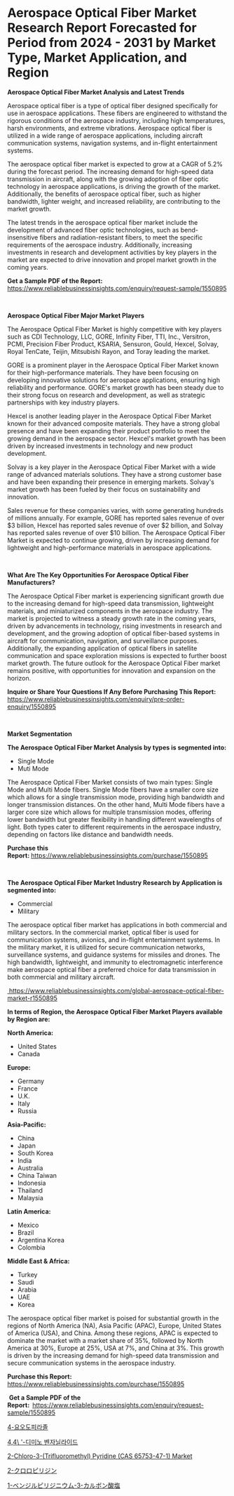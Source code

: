 <p><h1>Aerospace Optical Fiber Market Research Report Forecasted for Period from 2024 -  2031 by Market Type, Market Application, and Region</h1></p><p><strong>Aerospace Optical Fiber Market Analysis and Latest Trends</strong></p>
<p><p>Aerospace optical fiber is a type of optical fiber designed specifically for use in aerospace applications. These fibers are engineered to withstand the rigorous conditions of the aerospace industry, including high temperatures, harsh environments, and extreme vibrations. Aerospace optical fiber is utilized in a wide range of aerospace applications, including aircraft communication systems, navigation systems, and in-flight entertainment systems.</p><p>The aerospace optical fiber market is expected to grow at a CAGR of 5.2% during the forecast period. The increasing demand for high-speed data transmission in aircraft, along with the growing adoption of fiber optic technology in aerospace applications, is driving the growth of the market. Additionally, the benefits of aerospace optical fiber, such as higher bandwidth, lighter weight, and increased reliability, are contributing to the market growth.</p><p>The latest trends in the aerospace optical fiber market include the development of advanced fiber optic technologies, such as bend-insensitive fibers and radiation-resistant fibers, to meet the specific requirements of the aerospace industry. Additionally, increasing investments in research and development activities by key players in the market are expected to drive innovation and propel market growth in the coming years.</p></p>
<p><strong>Get a Sample PDF of the Report:&nbsp;</strong> <a href="https://www.reliablebusinessinsights.com/enquiry/request-sample/1550895">https://www.reliablebusinessinsights.com/enquiry/request-sample/1550895</a></p>
<p>&nbsp;</p>
<p><strong>Aerospace Optical Fiber Major Market Players</strong></p>
<p><p>The Aerospace Optical Fiber Market is highly competitive with key players such as CDI Technology, LLC, GORE, Infinity Fiber, TTI, Inc., Versitron, PCMI, Precision Fiber Product, KSARIA, Sensuron, Gould, Hexcel, Solvay, Royal TenCate, Teijin, Mitsubishi Rayon, and Toray leading the market.</p><p>GORE is a prominent player in the Aerospace Optical Fiber Market known for their high-performance materials. They have been focusing on developing innovative solutions for aerospace applications, ensuring high reliability and performance. GORE's market growth has been steady due to their strong focus on research and development, as well as strategic partnerships with key industry players.</p><p>Hexcel is another leading player in the Aerospace Optical Fiber Market known for their advanced composite materials. They have a strong global presence and have been expanding their product portfolio to meet the growing demand in the aerospace sector. Hexcel's market growth has been driven by increased investments in technology and new product development.</p><p>Solvay is a key player in the Aerospace Optical Fiber Market with a wide range of advanced materials solutions. They have a strong customer base and have been expanding their presence in emerging markets. Solvay's market growth has been fueled by their focus on sustainability and innovation.</p><p>Sales revenue for these companies varies, with some generating hundreds of millions annually. For example, GORE has reported sales revenue of over $3 billion, Hexcel has reported sales revenue of over $2 billion, and Solvay has reported sales revenue of over $10 billion. The Aerospace Optical Fiber Market is expected to continue growing, driven by increasing demand for lightweight and high-performance materials in aerospace applications.</p></p>
<p>&nbsp;</p>
<p><strong>What Are The Key Opportunities For Aerospace Optical Fiber Manufacturers?</strong></p>
<p><p>The Aerospace Optical Fiber market is experiencing significant growth due to the increasing demand for high-speed data transmission, lightweight materials, and miniaturized components in the aerospace industry. The market is projected to witness a steady growth rate in the coming years, driven by advancements in technology, rising investments in research and development, and the growing adoption of optical fiber-based systems in aircraft for communication, navigation, and surveillance purposes. Additionally, the expanding application of optical fibers in satellite communication and space exploration missions is expected to further boost market growth. The future outlook for the Aerospace Optical Fiber market remains positive, with opportunities for innovation and expansion on the horizon.</p></p>
<p><strong>Inquire or Share Your Questions If Any Before Purchasing This Report:</strong> <a href="https://www.reliablebusinessinsights.com/enquiry/pre-order-enquiry/1550895">https://www.reliablebusinessinsights.com/enquiry/pre-order-enquiry/1550895</a></p>
<p>&nbsp;</p>
<p><strong>Market Segmentation</strong></p>
<p><strong>The Aerospace Optical Fiber Market Analysis by types is segmented into:</strong></p>
<p><ul><li>Single Mode</li><li>Muti Mode</li></ul></p>
<p><p>The Aerospace Optical Fiber Market consists of two main types: Single Mode and Multi Mode fibers. Single Mode fibers have a smaller core size which allows for a single transmission mode, providing high bandwidth and longer transmission distances. On the other hand, Multi Mode fibers have a larger core size which allows for multiple transmission modes, offering lower bandwidth but greater flexibility in handling different wavelengths of light. Both types cater to different requirements in the aerospace industry, depending on factors like distance and bandwidth needs.</p></p>
<p><strong>Purchase this Report:&nbsp;</strong><a href="https://www.reliablebusinessinsights.com/purchase/1550895">https://www.reliablebusinessinsights.com/purchase/1550895</a></p>
<p>&nbsp;</p>
<p><strong>The Aerospace Optical Fiber Market Industry Research by Application is segmented into:</strong></p>
<p><ul><li>Commercial</li><li>Military</li></ul></p>
<p><p>The aerospace optical fiber market has applications in both commercial and military sectors. In the commercial market, optical fiber is used for communication systems, avionics, and in-flight entertainment systems. In the military market, it is utilized for secure communication networks, surveillance systems, and guidance systems for missiles and drones. The high bandwidth, lightweight, and immunity to electromagnetic interference make aerospace optical fiber a preferred choice for data transmission in both commercial and military aircraft.</p></p>
<p><a href="https://www.reliablebusinessinsights.com/global-aerospace-optical-fiber-market-r1550895">&nbsp;https://www.reliablebusinessinsights.com/global-aerospace-optical-fiber-market-r1550895</a></p>
<p><strong>In terms of Region, the Aerospace Optical Fiber Market Players available by Region are:</strong></p>
<p>
    <p> <strong> North America: </strong>
        <ul>
            <li>United States</li>
            <li>Canada</li>
        </ul>
        </p> 
    <p> <strong> Europe: </strong>
        <ul>
            <li>Germany</li>
            <li>France</li>
            <li>U.K.</li>
            <li>Italy</li>
            <li>Russia</li>
        </ul>
        </p> 
    <p> <strong> Asia-Pacific: </strong>
        <ul>
            <li>China</li>
            <li>Japan</li>
            <li>South Korea</li>
            <li>India</li>
            <li>Australia</li>
            <li>China Taiwan</li>
            <li>Indonesia</li>
            <li>Thailand</li>
            <li>Malaysia</li>
        </ul>
        </p> 
    <p> <strong> Latin America: </strong>
        <ul>
            <li>Mexico</li>
            <li>Brazil</li>
            <li>Argentina Korea</li>
            <li>Colombia</li>
        </ul>
        </p> 
    <p> <strong> Middle East & Africa: </strong>
        <ul>
            <li>Turkey</li>
            <li>Saudi</li>
            <li>Arabia</li>
            <li>UAE</li>
            <li>Korea</li>
        </ul>
    </p>
    </p>
<p><p>The aerospace optical fiber market is poised for substantial growth in the regions of North America (NA), Asia Pacific (APAC), Europe, United States of America (USA), and China. Among these regions, APAC is expected to dominate the market with a market share of 35%, followed by North America at 30%, Europe at 25%, USA at 7%, and China at 3%. This growth is driven by the increasing demand for high-speed data transmission and secure communication systems in the aerospace industry.</p></p>
<p><strong>Purchase this Report: </strong><a href="https://www.reliablebusinessinsights.com/purchase/1550895">https://www.reliablebusinessinsights.com/purchase/1550895</a></p>
<p>&nbsp;<strong>Get a Sample PDF of the Report:&nbsp;&nbsp;</strong><a href="https://www.reliablebusinessinsights.com/enquiry/request-sample/1550895">https://www.reliablebusinessinsights.com/enquiry/request-sample/1550895</a></p>
<p><strong></strong></p>
<p><p><a href="https://github.com/WilburKihn5676/Market-Research-Report-List-2/blob/main/9150439141749.md">4-요오도피라졸</a></p><p><a href="https://github.com/wallacBahrtyinger567686/Market-Research-Report-List-2/blob/main/5470900141750.md">4,4\ '-디미노 벤자닐라이드</a></p><p><a href="https://github.com/abdillahsp58/Market-Research-Report-List-1/blob/main/2-chloro-3-trifluoromethyl-pyridine-cas-65753-47-1-market.md">2-Chloro-3-(Trifluoromethyl) Pyridine (CAS 65753-47-1) Market</a></p><p><a href="https://github.com/BoydYundt1/Market-Research-Report-List-1/blob/main/1881124136228.md">2-クロロピリジン</a></p><p><a href="https://github.com/dathomson6534/Market-Research-Report-List-1/blob/main/2108931136227.md">1-ベンジルピリジニウム-3-カルボン酸塩</a></p></p>